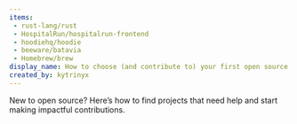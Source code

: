 ```yaml
---
items:
 - rust-lang/rust
 - HospitalRun/hospitalrun-frontend
 - hoodiehq/hoodie
 - beeware/batavia
 - Homebrew/brew
display_name: How to choose (and contribute to) your first open source project
created_by: kytrinyx
---
```

New to open source? Here’s how to find projects that need help and start making impactful contributions.

